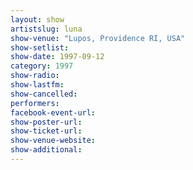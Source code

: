 ```yaml
---
layout: show
artistslug: luna
show-venue: "Lupos, Providence RI, USA"
show-setlist: 
show-date: 1997-09-12
category: 1997
show-radio: 
show-lastfm: 
show-cancelled: 
performers: 
facebook-event-url: 
show-poster-url: 
show-ticket-url: 
show-venue-website: 
show-additional: 
---
```


